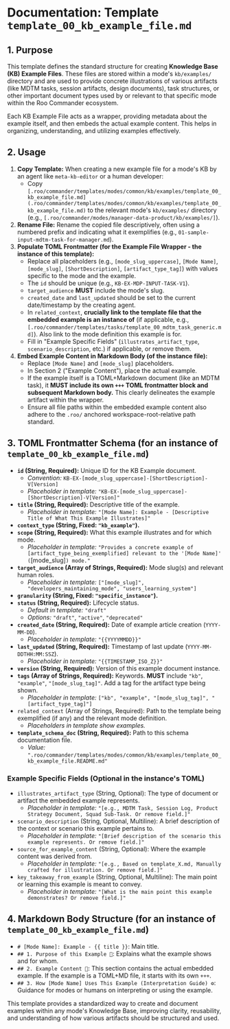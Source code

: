# Documentation: Template `template_00_kb_example_file.md`

## 1. Purpose

This template defines the standard structure for creating **Knowledge Base (KB) Example Files**. These files are stored within a mode's `kb/examples/` directory and are used to provide concrete illustrations of various artifacts (like MDTM tasks, session artifacts, design documents), task structures, or other important document types used by or relevant to that specific mode within the Roo Commander ecosystem.

Each KB Example File acts as a wrapper, providing metadata about the example itself, and then embeds the actual example content. This helps in organizing, understanding, and utilizing examples effectively.

## 2. Usage

1.  **Copy Template:** When creating a new example file for a mode's KB by an agent like `meta-kb-editor` or a human developer:
    *   Copy `[.roo/commander/templates/modes/common/kb/examples/template_00_kb_example_file.md](.roo/commander/templates/modes/common/kb/examples/template_00_kb_example_file.md)` to the relevant mode's `kb/examples/` directory (e.g., `[.roo/commander/modes/manager-data-product/kb/examples/]`).
2.  **Rename File:** Rename the copied file descriptively, often using a numbered prefix and indicating what it exemplifies (e.g., `01-sample-input-mdtm-task-for-manager.md`).
3.  **Populate TOML Frontmatter (for the Example File Wrapper - the instance of this template):**
    *   Replace all placeholders (e.g., `[mode_slug_uppercase]`, `[Mode Name]`, `[mode_slug]`, `[ShortDescription]`, `[artifact_type_tag]`) with values specific to the mode and the example.
    *   The `id` should be unique (e.g., `KB-EX-MDP-INPUT-TASK-V1`).
    *   `target_audience` **MUST** include the mode's slug.
    *   `created_date` and `last_updated` should be set to the current date/timestamp by the creating agent.
    *   In `related_context`, **crucially link to the template file that the embedded example is an instance of** (if applicable, e.g., `[.roo/commander/templates/tasks/template_00_mdtm_task_generic.md]`). Also link to the mode definition this example is for.
    *   Fill in "Example Specific Fields" (`illustrates_artifact_type`, `scenario_description`, etc.) if applicable, or remove them.
4.  **Embed Example Content in Markdown Body (of the instance file):**
    *   Replace `[Mode Name]` and `[mode_slug]` placeholders.
    *   In Section 2 ("Example Content"), place the actual example.
    *   If the example itself is a TOML+Markdown document (like an MDTM task), it **MUST include its own `+++` TOML frontmatter block and subsequent Markdown body.** This clearly delineates the example artifact within the wrapper.
    *   Ensure all file paths within the embedded example content also adhere to the `.roo/` anchored workspace-root-relative path standard.

## 3. TOML Frontmatter Schema (for an instance of `template_00_kb_example_file.md`)

*   **`id` (String, Required):** Unique ID for the KB Example document.
    *   *Convention:* `KB-EX-[mode_slug_uppercase]-[ShortDescription]-V[Version]`
    *   *Placeholder in template:* `"KB-EX-[mode_slug_uppercase]-[ShortDescription]-V[Version]"`
*   **`title` (String, Required):** Descriptive title of the example.
    *   *Placeholder in template:* `"[Mode Name]: Example - [Descriptive Title of What This Example Illustrates]"`
*   **`context_type` (String, Fixed: `"kb_example"`).**
*   **`scope` (String, Required):** What this example illustrates and for which mode.
    *   *Placeholder in template:* `"Provides a concrete example of [artifact_type_being_exemplified] relevant to the '[Mode Name]' (`[mode_slug]`) mode."`
*   **`target_audience` (Array of Strings, Required):** Mode slug(s) and relevant human roles.
    *   *Placeholder in template:* `["[mode_slug]", "developers_maintaining_mode", "users_learning_system"]`
*   **`granularity` (String, Fixed: `"specific_instance"`).**
*   **`status` (String, Required):** Lifecycle status.
    *   *Default in template:* `"draft"`
    *   *Options:* `"draft"`, `"active"`, `"deprecated"`
*   **`created_date` (String, Required):** Date of example article creation (`YYYY-MM-DD`).
    *   *Placeholder in template:* `"{{YYYYMMDD}}"`
*   **`last_updated` (String, Required):** Timestamp of last update (`YYYY-MM-DDTHH:MM:SSZ`).
    *   *Placeholder in template:* `"{{TIMESTAMP_ISO_Z}}"`
*   **`version` (String, Required):** Version of this example document instance.
*   **`tags` (Array of Strings, Required):** Keywords. **MUST** include `"kb"`, `"example"`, `"[mode_slug_tag]"`. Add a tag for the artifact type being shown.
    *   *Placeholder in template:* `["kb", "example", "[mode_slug_tag]", "[artifact_type_tag]"]`
*   `related_context` (Array of Strings, Required): Path to the template being exemplified (if any) and the relevant mode definition.
    *   *Placeholders in template show examples.*
*   **`template_schema_doc` (String, Required):** Path to this schema documentation file.
    *   *Value:* `".roo/commander/templates/modes/common/kb/examples/template_00_kb_example_file.README.md"`

### Example Specific Fields (Optional in the instance's TOML)

*   `illustrates_artifact_type` (String, Optional): The type of document or artifact the embedded example represents.
    *   *Placeholder in template:* `"[e.g., MDTM Task, Session Log, Product Strategy Document, Squad Sub-Task. Or remove field.]"`
*   `scenario_description` (String, Optional, Multiline): A brief description of the context or scenario this example pertains to.
    *   *Placeholder in template:* `"[Brief description of the scenario this example represents. Or remove field.]"`
*   `source_for_example_content` (String, Optional): Where the example content was derived from.
    *   *Placeholder in template:* `"[e.g., Based on template_X.md, Manually crafted for illustration. Or remove field.]"`
*   `key_takeaway_from_example` (String, Optional, Multiline): The main point or learning this example is meant to convey.
    *   *Placeholder in template:* `"[What is the main point this example demonstrates? Or remove field.]"`

## 4. Markdown Body Structure (for an instance of `template_00_kb_example_file.md`)

*   `# [Mode Name]: Example - {{ title }}`: Main title.
*   `## 1. Purpose of this Example 🎯`: Explains what the example shows and for whom.
*   `## 2. Example Content 📄`: This section contains the actual embedded example. If the example is a TOML+MD file, it starts with its own `+++`.
*   `## 3. How [Mode Name] Uses This Example (Interpretation Guide) ⚙️`: Guidance for modes or humans on interpreting or using the example.

This template provides a standardized way to create and document examples within any mode's Knowledge Base, improving clarity, reusability, and understanding of how various artifacts should be structured and used.